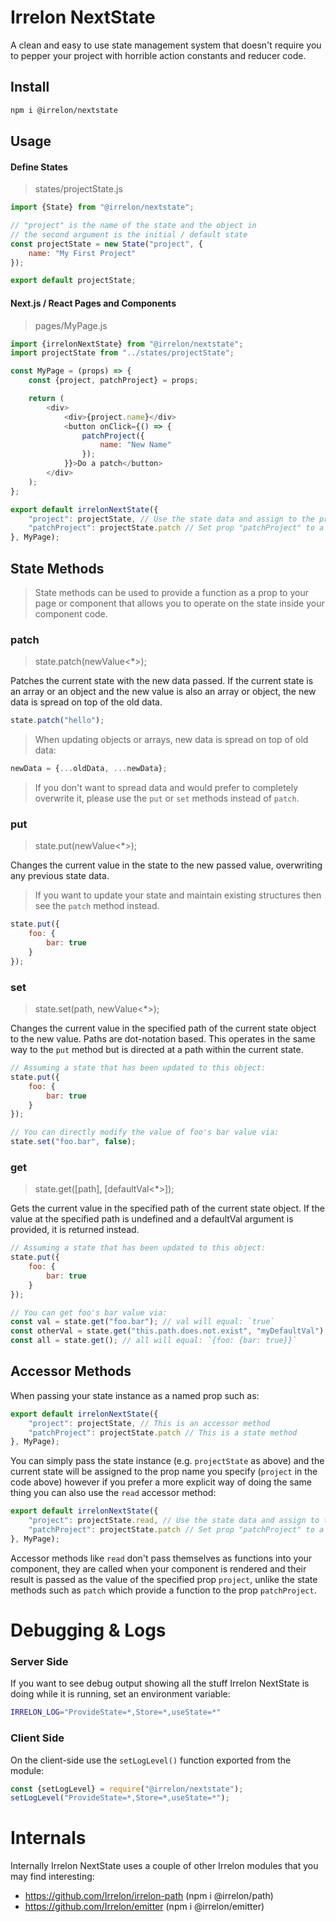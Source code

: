 # Irrelon NextState
A clean and easy to use state management system that doesn't require you
to pepper your project with horrible action constants and reducer code.

## Install
```bash
npm i @irrelon/nextstate
```

## Usage

#### Define States
> states/projectState.js

```js
import {State} from "@irrelon/nextstate";

// "project" is the name of the state and the object in
// the second argument is the initial / default state
const projectState = new State("project", {
	name: "My First Project"
});

export default projectState;
```

#### Next.js / React Pages and Components
> pages/MyPage.js

```js
import {irrelonNextState} from "@irrelon/nextstate";
import projectState from "../states/projectState";

const MyPage = (props) => {
    const {project, patchProject} = props;

    return (
        <div>
            <div>{project.name}</div>
            <button onClick={() => {
            	patchProject({
            	    name: "New Name"
                });
            }}>Do a patch</button>
        </div>
    );
};

export default irrelonNextState({
    "project": projectState, // Use the state data and assign to the prop "project"
    "patchProject": projectState.patch // Set prop "patchProject" to a function that patches the state
}, MyPage);
```

## State Methods
> State methods can be used to provide a function as a prop to your page or component
  that allows you to operate on the state inside your component code.

### patch
> state.patch(newValue<*>);

Patches the current state with the new data passed. If the current state is an
array or an object and the new value is also an array or object, the new data
is spread on top of the old data.

```js
state.patch("hello");
```

> When updating objects or arrays, new data is spread on top of old data:

```js
newData = {...oldData, ...newData};
```

> If you don't want to spread data and would prefer to completely overwrite it,
  please use the `put` or `set` methods instead of `patch`.

### put
> state.put(newValue<*>);

Changes the current value in the state to the new passed value, overwriting
any previous state data.

> If you want to update your state and maintain existing structures then
  see the `patch` method instead.

```js
state.put({
	foo: {
		bar: true
	}
});
```

### set
> state.set(path<String>, newValue<*>);

Changes the current value in the specified path of the current state object
to the new value. Paths are dot-notation based. This operates in the same way
to the `put` method but is directed at a path within the current state.

```js
// Assuming a state that has been updated to this object:
state.put({
	foo: {
		bar: true
	}
});

// You can directly modify the value of foo's bar value via:
state.set("foo.bar", false);
```

### get
> state.get([path<String>], [defaultVal<*>]);

Gets the current value in the specified path of the current state object.
If the value at the specified path is undefined and a defaultVal argument
is provided, it is returned instead.

```js
// Assuming a state that has been updated to this object:
state.put({
	foo: {
		bar: true
	}
});

// You can get foo's bar value via:
const val = state.get("foo.bar"); // val will equal: `true`
const otherVal = state.get("this.path.does.not.exist", "myDefaultVal"); // otherVal will equal: `myDefaultVal`
const all = state.get(); // all will equal: `{foo: {bar: true}}`
```

## Accessor Methods
When passing your state instance as a named prop such as:

```js
export default irrelonNextState({
    "project": projectState, // This is an accessor method
    "patchProject": projectState.patch // This is a state method
}, MyPage);
```

You can simply pass the state instance (e.g. `projectState` as above) and the current
state will be assigned to the prop name you specify (`project` in the code above)
however if you prefer a more explicit way of doing the same thing you can also use the
`read` accessor method:

```js
export default irrelonNextState({
    "project": projectState.read, // Use the state data and assign to the prop "project"
    "patchProject": projectState.patch // Set prop "patchProject" to a function that patches the state
}, MyPage);
```

Accessor methods like `read` don't pass themselves as functions into your component, 
they are called when your component is rendered and their result is passed as the
value of the specified prop `project`, unlike the state methods such as `patch` which
provide a function to the prop `patchProject`.

# Debugging & Logs
### Server Side
If you want to see debug output showing all the stuff Irrelon NextState is
doing while it is running, set an environment variable:

```bash
IRRELON_LOG="ProvideState=*,Store=*,useState=*"
```

### Client Side
On the client-side use the `setLogLevel()` function exported from
the module:

```js
const {setLogLevel} = require("@irrelon/nextstate");
setLogLevel("ProvideState=*,Store=*,useState=*");
```

# Internals
Internally Irrelon NextState uses a couple of other Irrelon modules that
you may find interesting:

* https://github.com/Irrelon/irrelon-path (npm i @irrelon/path)
* https://github.com/Irrelon/emitter (npm i @irrelon/emitter)

